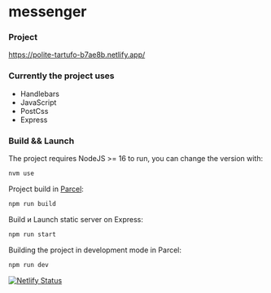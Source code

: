 # messenger

### Project
https://polite-tartufo-b7ae8b.netlify.app/

### Currently the project uses
* Handlebars
* JavaScript
* PostCss
* Express

### Build && Launch

The project requires NodeJS >= 16 to run, you can change the version with:

```bash
nvm use
```
Project build in [Parcel](https://parceljs.org/):

```bash
npm run build
```

Build и Launch static server on Express:

```bash
npm run start
```

Building the project in development mode in Parcel:

```bash
npm run dev
```

[![Netlify Status](https://api.netlify.com/api/v1/badges/1783ff88-e0af-48e1-848b-598bb10a72d4/deploy-status)](https://app.netlify.com/sites/polite-tartufo-b7ae8b/deploys)

